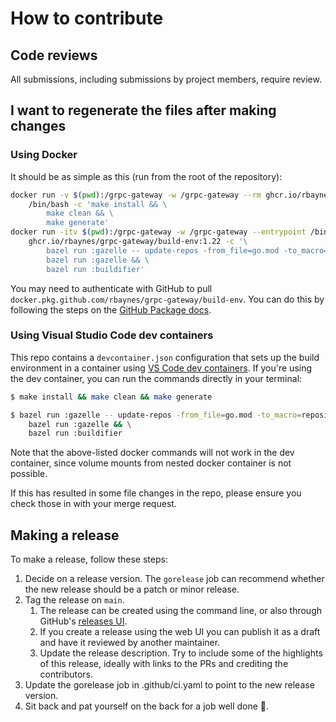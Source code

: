 # How to contribute

## Code reviews

All submissions, including submissions by project members, require review.

## I want to regenerate the files after making changes

### Using Docker

It should be as simple as this (run from the root of the repository):

```bash
docker run -v $(pwd):/grpc-gateway -w /grpc-gateway --rm ghcr.io/rbaynes/grpc-gateway/build-env:1.22 \
    /bin/bash -c 'make install && \
        make clean && \
        make generate'
docker run -itv $(pwd):/grpc-gateway -w /grpc-gateway --entrypoint /bin/bash --rm \
    ghcr.io/rbaynes/grpc-gateway/build-env:1.22 -c '\
        bazel run :gazelle -- update-repos -from_file=go.mod -to_macro=repositories.bzl%go_repositories && \
        bazel run :gazelle && \
        bazel run :buildifier'
```

You may need to authenticate with GitHub to pull `docker.pkg.github.com/rbaynes/grpc-gateway/build-env`.
You can do this by following the steps on the [GitHub Package docs](https://docs.github.com/en/packages/working-with-a-github-packages-registry/working-with-the-container-registry#authenticating-to-the-container-registry).

### Using Visual Studio Code dev containers

This repo contains a `devcontainer.json` configuration that sets up the build environment in a container using
[VS Code dev containers](https://code.visualstudio.com/docs/remote/containers). If you're using the dev container,
you can run the commands directly in your terminal:

```sh
$ make install && make clean && make generate
```

```sh
$ bazel run :gazelle -- update-repos -from_file=go.mod -to_macro=repositories.bzl%go_repositories && \
    bazel run :gazelle && \
    bazel run :buildifier
```

Note that the above-listed docker commands will not work in the dev container, since volume mounts from
nested docker container is not possible.

If this has resulted in some file changes in the repo, please ensure you check those in with your merge request.

## Making a release

To make a release, follow these steps:

1. Decide on a release version. The `gorelease` job can
   recommend whether the new release should be a patch or minor release.
1. Tag the release on `main`.
   1. The release can be created using the command line, or also through GitHub's [releases
      UI](https://github.com/rbaynes/grpc-gateway/releases/new).
   1. If you create a release using the web UI you can publish it as a draft and have it
      reviewed by another maintainer.
   1. Update the release description. Try to include some of the highlights of this release,
      ideally with links to the PRs and crediting the contributors.
1. Update the gorelease job in .github/ci.yaml to point to the new release version.
1. Sit back and pat yourself on the back for a job well done :clap:.

